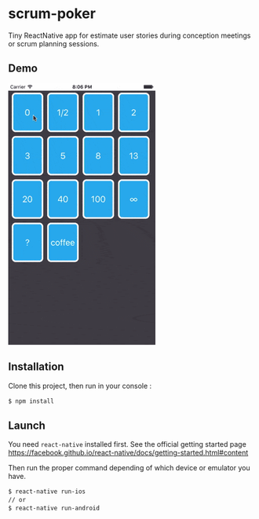 # scrum-poker
Tiny ReactNative app for estimate user stories during conception meetings or scrum planning sessions.

## Demo
<img src="https://github.com/romaindso/scrum-poker/blob/master/demo.gif" width="300" />

## Installation
Clone this project, then run in your console :
```bash
$ npm install
```

## Launch
You need `react-native` installed first. See the official getting started page https://facebook.github.io/react-native/docs/getting-started.html#content

Then run the proper command depending of which device or emulator you have. 
```bash
$ react-native run-ios
// or
$ react-native run-android
```
